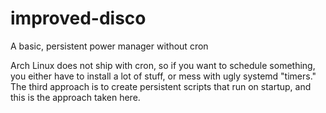 # improved-disco
A basic, persistent power manager without cron

Arch Linux does not ship with cron, so if you want to schedule something, you either have to install a lot of stuff, or mess with ugly systemd "timers." The third approach is to create persistent scripts that run on startup, and this is the approach taken here.
